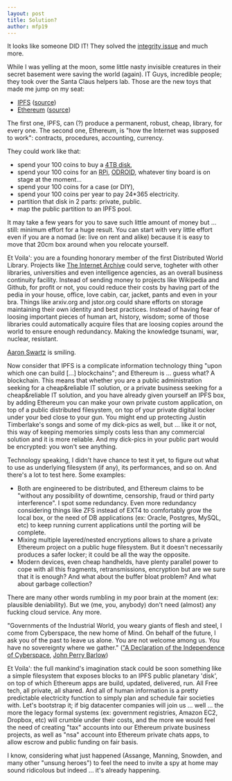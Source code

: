 ```yaml
---
layout: post
title: Solution?
author: mfp19
---
```


It looks like someone DID IT! They solved the [integrity issue](http://mfp19.github.io/2015/08/24/Integrity.html) and much more.

While I was yelling at the moon, some little nasty invisible creatures in their secret basement were saving the world (again). 
IT Guys, incredible people; they took over the Santa Claus helpers lab. Those are the new toys that made me jump on my seat: 

* [IPFS](https://ipfs.io/) ([source](https://github.com/ipfs/ipfs))
* [Ethereum](https://www.ethereum.org/) ([source](https://github.com/ethereum/))

The first one, IPFS, can (?) produce a permanent, robust, cheap, library, for every one. The second one, Ethereum, is "how the Internet was supposed to work": contracts, procedures, accounting, currency.

They could work like that:

* spend your 100 coins to buy a [4TB disk](http://www.amazon.com/Seagate-SATA-3-5-Inch-Desktop-ST4000DM000/dp/B00B99JU4S), 
* spend your 100 coins for an [RPi](https://www.raspberrypi.org/), [ODROID](http://www.hardkernel.com/), whatever tiny board is on stage at the moment... 
* spend your 100 coins for a case (or DIY), 
* spend your 100 coins per year to pay 24*365 electricity.
* partition that disk in 2 parts: private, public.
* map the public partition to an IPFS pool.

It may take a few years for you to save such little amount of money but ... still: minimum effort for a huge result. 
You can start with very little effort even if you are a nomad (ie: live on rent and alike) because 
it is easy to move that 20cm box around when you relocate yourself.

Et Voila': you are a founding honorary member of the first Distributed World Library. Projects like [The Internet Archive](https://archive.org/) could serve, togheter with other libraries, universities and even intelligence agencies, as an overall business continuity facility. Instead of sending money to projects like Wikipedia and Github, 
for profit or not, you could reduce their costs by having part of the pedia in your house, office, love cabin, car, jacket, pants and even in your bra.
Things like arxiv.org and jstor.org could share efforts on storage maintaining their own identity and best practices. 
Instead of having fear of loosing important pieces of human art, history, wisdom; some of those libraries could automatically acquire files that are loosing copies around the world to ensure enough redundancy. Making the knowledge tsunami, war, nuclear, resistant.

[Aaron Swartz](https://en.wikipedia.org/wiki/Aaron_Swartz) is smiling.

Now consider that IPFS is a complicate information technology thing "upon which one can build [...] blockchains"; 
and Ethereum is ... guess what? A blockchain. This means that whether you are a 
public administration seeking for a cheap&reliable IT solution, or a private business
seeking for a cheap&reliable IT solution, and you have already given yourself an IPFS box,
by adding Ethereum you can make your own private custom application, on top of a public
distributed filesystem, on top of your private digital locker under your bed close to your gun.
You might end up protecting Justin Timberlake's songs and some of my dick-pics as well, but ... like it or not, 
this way of keeping memories simply costs less than any commercial solution and it is more reliable.
And my dick-pics in your public part would be encrypted: you won't see anything.

Technology speaking, I didn't have chance to test it yet, to figure out what to use as underlying
filesystem (if any), its performances, and so on. And there's a lot to test here. Some examples: 

* Both are engineered to be distributed, and Ethereum claims to be "without any possibility of downtime, censorship, fraud or third party interference". I spot some redundancy. Even more redundancy considering things like ZFS instead of EXT4 to comfortably grow the local box, or the need of DB applications (ex: Oracle, Postgres, MySQL, etc) to keep running current applications until the porting will be complete.
* Mixing multiple layered/nested encryptions allows to share a private Ethereum project on a public huge filesystem. But it doesn't necessarily produces a safer locker; it could be all the way the opposite.
* Modern devices, even cheap handhelds, have plenty parallel power to cope with all this fragments, retransmissions, encryption but are we sure that it is enough? And what about the buffer bloat problem? And what about garbage collection?

There are many other words rumbling in my poor brain at the moment (ex: plausible deniability). But we (me, you, anybody) don't need (almost) any fucking cloud service. Any more.

"Governments of the Industrial World, you weary giants of flesh and steel, I come from Cyberspace, the new home of Mind. On behalf of the future, I ask you of the past to leave us alone. You are not welcome among us. You have no sovereignty where we gather."
(["A Declaration of the Independence of Cyberspace](https://projects.eff.org/~barlow/Declaration-Final.html), [John Perry Barlow](https://homes.eff.org/~barlow/))

Et Voila': the full mankind's imagination stack could be soon something like a simple filesystem that exposes blocks
to an IPFS public planetary 'disk', on top of which Ethereum apps are build, updated, delivered, run.
All Free tech, all private, all shared. And all of human information is a pretty predictable electricity 
function to simply plan and schedule fair societies with.
Let's bootstrap it; if big datacenter companies will join us ... well ... the more the legacy formal systems 
(ex: government registries, Amazon EC2, Dropbox, etc) will crumble under their costs, and 
the more we would feel the need of creating "tax" accounts into our Ethereum private business projects, 
as well as "nsa" account into Ethereum private chats apps, to allow escrow and public funding on fair basis.

I know, considering what just happened (Assange, Manning, Snowden, and many other "unsung heroes") 
to feel the need to invite a spy at home may sound ridicolous but indeed ... it's already happening.

